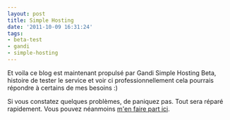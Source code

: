 ```yaml
---
layout: post
title: Simple Hosting
date: '2011-10-09 16:31:24'
tags:
- beta-test
- gandi
- simple-hosting
---
```


Et voila ce blog est maintenant propulsé par Gandi Simple Hosting Beta, histoire de tester le service et voir ci professionnellement cela pourrais répondre à certains de mes besoins :)

Si vous constatez quelques problèmes, de paniquez pas. Tout sera réparé rapidement. Vous pouvez néanmoins <a href="http://clawfire.net/contact/">m'en faire part ici</a>.
